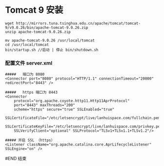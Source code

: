 #	Tomcat 9 安装

	wget http://mirrors.tuna.tsinghua.edu.cn/apache/tomcat/tomcat-9/v9.0.26/bin/apache-tomcat-9.0.26.zip
	unzip apache-tomcat-9.0.26.zip
	
	mv apache-tomcat-9.0.26 /usr/local/tomcat
	cd /usr/local/tomcat
	bin/startup.sh //启动 | 停止 bin/shutdown.sh
	
###	配置文件 server.xml
	#####	端口为 8080
	<Connector port="8080" protocol="HTTP/1.1" connectionTimeout="20000" redirectPort="8443" />
	
	#####	https 端口为 8443
	<Connector
		protocol="org.apache.coyote.http11.Http11AprProtocol"
		port="8443" maxThreads="200"
		scheme="https" secure="true" SSLEnabled="true"
		SSLCertificateFile="/etc/letsencrypt/live/lanhuispace.com/fullchain.pem"
		SSLCertificateKeyFile="/etc/letsencrypt/live/lanhuispace.com/privkey.pem"
		SSLVerifyClient="optional" SSLProtocol="TLSv1+TLSv1.1+TLSv1.2"/>
		   
	##### 开启 SSL （https） 
	<Listener className="org.apache.catalina.core.AprLifecycleListener" SSLEngine="on" />
	
	
#END 结束